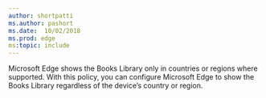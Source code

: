 ```yaml
---
author: shortpatti
ms.author: pashort
ms.date:  10/02/2018
ms.prod: edge
ms:topic: include
---
```


Microsoft Edge shows the Books Library only in countries or regions where supported. With this policy, you can configure Microsoft Edge to show the Books Library regardless of the device’s country or region.